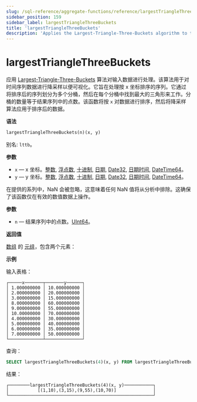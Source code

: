 ```yaml
---
slug: /sql-reference/aggregate-functions/reference/largestTriangleThreeBuckets
sidebar_position: 159
sidebar_label: largestTriangleThreeBuckets
title: 'largestTriangleThreeBuckets'
description: 'Applies the Largest-Triangle-Three-Buckets algorithm to the input data.'
---
```



# largestTriangleThreeBuckets

应用 [Largest-Triangle-Three-Buckets](https://skemman.is/bitstream/1946/15343/3/SS_MSthesis.pdf) 算法对输入数据进行处理。该算法用于对时间序列数据进行降采样以便可视化。它旨在处理按 x 坐标排序的序列。它通过将排序后的序列划分为多个分桶，然后在每个分桶中找到最大的三角形来工作。分桶的数量等于结果序列中的点数。该函数将按 `x` 对数据进行排序，然后将降采样算法应用于排序后的数据。

**语法**

``` sql
largestTriangleThreeBuckets(n)(x, y)
```

别名: `lttb`。

**参数**

- `x` — x 坐标。[整数](../../../sql-reference/data-types/int-uint.md), [浮点数](../../../sql-reference/data-types/float.md), [十进制](../../../sql-reference/data-types/decimal.md), [日期](../../../sql-reference/data-types/date.md), [Date32](../../../sql-reference/data-types/date32.md), [日期时间](../../../sql-reference/data-types/datetime.md), [DateTime64](../../../sql-reference/data-types/datetime64.md)。
- `y` — y 坐标。[整数](../../../sql-reference/data-types/int-uint.md), [浮点数](../../../sql-reference/data-types/float.md), [十进制](../../../sql-reference/data-types/decimal.md), [日期](../../../sql-reference/data-types/date.md), [Date32](../../../sql-reference/data-types/date32.md), [日期时间](../../../sql-reference/data-types/datetime.md), [DateTime64](../../../sql-reference/data-types/datetime64.md)。

在提供的系列中，NaN 会被忽略，这意味着任何 NaN 值将从分析中排除。这确保了该函数仅在有效的数值数据上操作。

**参数**

- `n` — 结果序列中的点数。[UInt64](../../../sql-reference/data-types/int-uint.md)。

**返回值**

[数组](../../../sql-reference/data-types/array.md) 的 [元组](../../../sql-reference/data-types/tuple.md)，包含两个元素：

**示例**

输入表格：

``` text
┌─────x───────┬───────y──────┐
│ 1.000000000 │ 10.000000000 │
│ 2.000000000 │ 20.000000000 │
│ 3.000000000 │ 15.000000000 │
│ 8.000000000 │ 60.000000000 │
│ 9.000000000 │ 55.000000000 │
│ 10.00000000 │ 70.000000000 │
│ 4.000000000 │ 30.000000000 │
│ 5.000000000 │ 40.000000000 │
│ 6.000000000 │ 35.000000000 │
│ 7.000000000 │ 50.000000000 │
└─────────────┴──────────────┘
```

查询：

``` sql
SELECT largestTriangleThreeBuckets(4)(x, y) FROM largestTriangleThreeBuckets_test;
```

结果：

``` text
┌────────largestTriangleThreeBuckets(4)(x, y)───────────┐
│           [(1,10),(3,15),(9,55),(10,70)]              │
└───────────────────────────────────────────────────────┘
```

